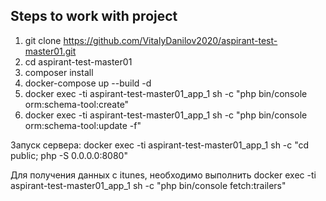 ## Steps to work with project ##
1. git clone https://github.com/VitalyDanilov2020/aspirant-test-master01.git
2. cd aspirant-test-master01
3. composer install
4. docker-compose up --build -d
5. docker exec -ti aspirant-test-master01_app_1  sh -c "php bin/console orm:schema-tool:create"
6. docker exec -ti aspirant-test-master01_app_1  sh -c "php bin/console orm:schema-tool:update -f"

Запуск сервера:
 docker exec -ti aspirant-test-master01_app_1  sh -c "cd public; php -S 0.0.0.0:8080"

Для получения данных с itunes, необходимо выполнить 
 docker exec -ti aspirant-test-master01_app_1  sh -c "php bin/console fetch:trailers"
